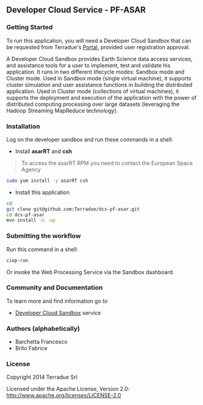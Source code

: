 ## Developer Cloud Service - PF-ASAR 

### Getting Started 

To run this application, you will need a Developer Cloud Sandbox that can be requested from Terradue's [Portal](http://www.terradue.com/partners), provided user registration approval. 

A Developer Cloud Sandbox provides Earth Science data access services, and assistance tools for a user to implement, test and validate his application.
It runs in two different lifecycle modes: Sandbox mode and Cluster mode. 
Used in Sandbox mode (single virtual machine), it supports cluster simulation and user assistance functions in building the distributed application.
Used in Cluster mode (collections of virtual machines), it supports the deployment and execution of the application with the power of distributed computing processing over large datasets (leveraging the Hadoop Streaming MapReduce technology). 

### Installation 

Log on the developer sandbox and run these commands in a shell:

* Install **asarRT** and **csh**

> To access the asarRT RPM you need to contact the European Space Agency

```bash
sudo yum install -y asarRT csh
```

* Install this application

```bash
cd
git clone git@github.com:Terradue/dcs-pf-asar.git
cd dcs-pf-asar
mvn install -U -up
```

### Submitting the workflow

Run this command in a shell:

```bash
ciop-run
```

Or invoke the Web Processing Service via the Sandbox dashboard.

### Community and Documentation

To learn more and find information go to 

* [Developer Cloud Sandbox](http://docs.terradue.com/developer) service 

### Authors (alphabetically)

* Barchetta Francesco
* Brito Fabrice

### License

Copyright 2014 Terradue Srl

Licensed under the Apache License, Version 2.0: http://www.apache.org/licenses/LICENSE-2.0
